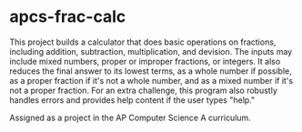 # apcs-frac-calc
This project builds a calculator that does basic operations on fractions, including addition, subtraction, multiplication, and devision. The inputs may include mixed numbers, proper or improper fractions, or integers. It also reduces the final answer to its lowest terms, as a whole number if possible, as a proper fraction if it's not a whole number, and as a mixed number if it's not a proper fraction. For an extra challenge, this program also robustly handles errors and provides help content if the user types "help."

Assigned as a project in the AP Computer Science A curriculum.
